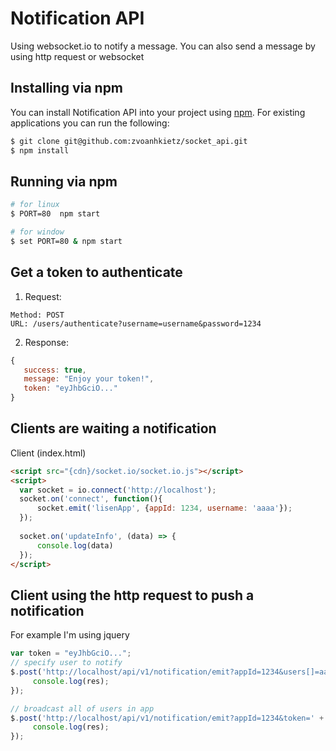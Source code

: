 # Notification API
Using websocket.io to notify a message.
You can also send a message by using http request or websocket

## Installing via npm

You can install Notification API into your project using
[npm](https://www.npmjs.com/). For existing applications you can run the following:

``` bash
$ git clone git@github.com:zvoanhkietz/socket_api.git
$ npm install
```

## Running via npm

``` bash
# for linux
$ PORT=80  npm start

# for window
$ set PORT=80 & npm start
```

## Get a token to authenticate

1. Request:
```
Method: POST
URL: /users/authenticate?username=username&password=1234
```

2. Response:
```js
{
   success: true,
   message: "Enjoy your token!",
   token: "eyJhbGciO..."
}
```

## Clients are waiting a notification

Client (index.html)
```html
<script src="{cdn}/socket.io/socket.io.js"></script>
<script>
  var socket = io.connect('http://localhost');
  socket.on('connect', function(){
      socket.emit('lisenApp', {appId: 1234, username: 'aaaa'});
  });
  
  socket.on('updateInfo', (data) => {
      console.log(data)
  });
</script>
```

## Client using the http request to push a notification
For example I'm using jquery
```js
var token = "eyJhbGciO...";
// specify user to notify
$.post('http://localhost/api/v1/notification/emit?appId=1234&users[]=aaaa&token=' + token, {data: [{a:1}, {a:2}]}, (res) => {
     console.log(res);
});

// broadcast all of users in app
$.post('http://localhost/api/v1/notification/emit?appId=1234&token=' + token, {data: [{a:1}, {a:2}]}, (res) => {
     console.log(res);
});
```
